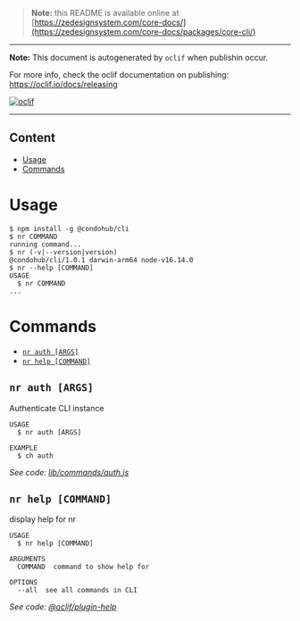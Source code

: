 > **Note:** this README is available online at
> [https://zedesignsystem.com/core-docs/](https://zedesignsystem.com/core-docs/packages/core-cli/)

---

**Note:** This document is autogenerated by `oclif` when publishin occur.

For more info, check the oclif documentation on publishing:
https://oclif.io/docs/releasing

[![oclif](https://img.shields.io/badge/cli-oclif-brightgreen.svg)](https://oclif.io)

---

## Content

<!-- toc -->
* [Usage](#usage)
* [Commands](#commands)
<!-- tocstop -->

# Usage

<!-- usage -->
```sh-session
$ npm install -g @condohub/cli
$ nr COMMAND
running command...
$ nr (-v|--version|version)
@condohub/cli/1.0.1 darwin-arm64 node-v16.14.0
$ nr --help [COMMAND]
USAGE
  $ nr COMMAND
...
```
<!-- usagestop -->

# Commands

<!-- commands -->
* [`nr auth [ARGS]`](#nr-auth-args)
* [`nr help [COMMAND]`](#nr-help-command)

## `nr auth [ARGS]`

Authenticate CLI instance

```
USAGE
  $ nr auth [ARGS]

EXAMPLE
  $ ch auth
```

_See code: [lib/commands/auth.js](https://github.com/condohub/condohub/blob/v1.0.1/lib/commands/auth.js)_

## `nr help [COMMAND]`

display help for nr

```
USAGE
  $ nr help [COMMAND]

ARGUMENTS
  COMMAND  command to show help for

OPTIONS
  --all  see all commands in CLI
```

_See code: [@oclif/plugin-help](https://github.com/oclif/plugin-help/blob/v3.3.1/src/commands/help.ts)_
<!-- commandsstop -->
